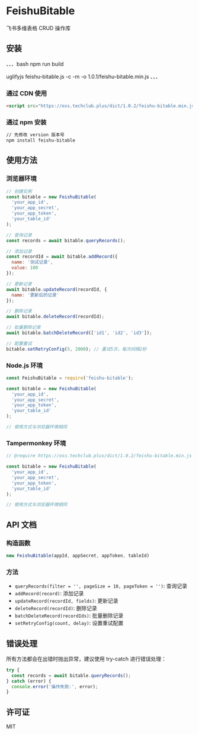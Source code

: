 # FeishuBitable

飞书多维表格 CRUD 操作库

## 安装

、、、bash
npm run build  

uglifyjs feishu-bitable.js -c -m -o 1.0.1/feishu-bitable.min.js
、、、

### 通过 CDN 使用

```html
<script src="https://oss.techclub.plus/dict/1.0.2/feishu-bitable.min.js"></script>
```

### 通过 npm 安装
```bash
// 先修改 version 版本号
npm install feishu-bitable
```

## 使用方法

### 浏览器环境

```javascript
// 创建实例
const bitable = new FeishuBitable(
  'your_app_id',
  'your_app_secret',
  'your_app_token',
  'your_table_id'
);

// 查询记录
const records = await bitable.queryRecords();

// 添加记录
const recordId = await bitable.addRecord({
  name: '测试记录',
  value: 100
});

// 更新记录
await bitable.updateRecord(recordId, {
  name: '更新后的记录'
});

// 删除记录
await bitable.deleteRecord(recordId);

// 批量删除记录
await bitable.batchDeleteRecord(['id1', 'id2', 'id3']);

// 配置重试
bitable.setRetryConfig(5, 2000); // 重试5次，每次间隔2秒
```

### Node.js 环境

```javascript
const FeishuBitable = require('feishu-bitable');

const bitable = new FeishuBitable(
  'your_app_id',
  'your_app_secret',
  'your_app_token',
  'your_table_id'
);

// 使用方式与浏览器环境相同
```

### Tampermonkey 环境

```javascript
// @require https://oss.techclub.plus/dict/1.0.2/feishu-bitable.min.js

const bitable = new FeishuBitable(
  'your_app_id',
  'your_app_secret',
  'your_app_token',
  'your_table_id'
);

// 使用方式与浏览器环境相同
```

## API 文档

### 构造函数

```javascript
new FeishuBitable(appId, appSecret, appToken, tableId)
```

### 方法

- `queryRecords(filter = '', pageSize = 10, pageToken = '')`: 查询记录
- `addRecord(record)`: 添加记录
- `updateRecord(recordId, fields)`: 更新记录
- `deleteRecord(recordId)`: 删除记录
- `batchDeleteRecord(recordIds)`: 批量删除记录
- `setRetryConfig(count, delay)`: 设置重试配置

## 错误处理

所有方法都会在出错时抛出异常，建议使用 try-catch 进行错误处理：

```javascript
try {
  const records = await bitable.queryRecords();
} catch (error) {
  console.error('操作失败:', error);
}
```

## 许可证

MIT
